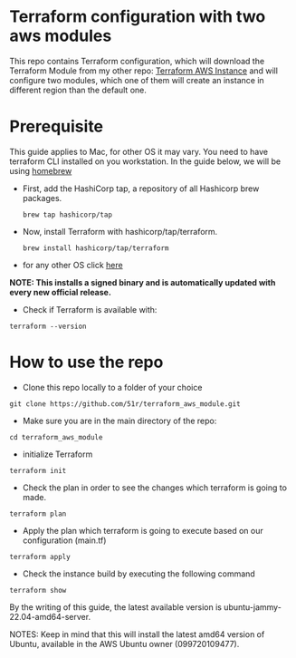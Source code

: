 # Terraform configuration with two aws modules
This repo contains Terraform configuration, which will download the Terraform Module from my other repo: [Terraform AWS Instance](https://github.com/51r/terraform_aws_instance) and will configure two modules, which one of them will create an instance in different region than the default one.

# Prerequisite
This guide applies to Mac, for other OS it may vary. You need to have terraform CLI installed on you workstation. In the guide below, we will be using [homebrew](https://brew.sh/)

*  First, add the HashiCorp tap, a repository of all Hashicorp brew packages. 
    ```
    brew tap hashicorp/tap
    ```
* Now, install Terraform with hashicorp/tap/terraform.
   ```
   brew install hashicorp/tap/terraform
   ```
*  for any other OS click [here](https://learn.hashicorp.com/tutorials/terraform/install-cli)

**NOTE: This installs a signed binary and is automatically updated with every new official release.**

* Check if Terraform is available with: 
```
terraform --version
```


# How to use the repo

* Clone this repo locally to a folder of your choice
```
git clone https://github.com/51r/terraform_aws_module.git
```

* Make sure you are in the main directory of the repo:
```
cd terraform_aws_module
```

* initialize Terraform  
```
terraform init
```

* Check the plan in order to see the changes which terraform is going to made.
```
terraform plan
```

* Apply the plan which terraform is going to execute based on our configuration (main.tf)
```
terraform apply
```

* Check the instance build by executing the following command
```
terraform show
```

By the writing of this guide, the latest available version is ubuntu-jammy-22.04-amd64-server.

NOTES: Keep in mind that this will install the latest amd64 version of Ubuntu, available in the AWS Ubuntu owner (099720109477).

